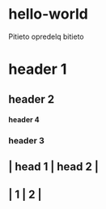 # hello-world
Pitieto opredelq bitieto
# header 1

## header 2 
#### header 4
### header 3
| head 1 | head 2 |
-------------------
|    1   |   2    | 
-----
